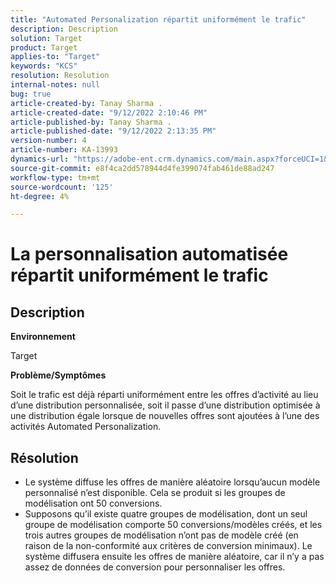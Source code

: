 ```yaml
---
title: "Automated Personalization répartit uniformément le trafic"
description: Description
solution: Target
product: Target
applies-to: "Target"
keywords: "KCS"
resolution: Resolution
internal-notes: null
bug: true
article-created-by: Tanay Sharma .
article-created-date: "9/12/2022 2:10:46 PM"
article-published-by: Tanay Sharma .
article-published-date: "9/12/2022 2:13:35 PM"
version-number: 4
article-number: KA-13993
dynamics-url: "https://adobe-ent.crm.dynamics.com/main.aspx?forceUCI=1&pagetype=entityrecord&etn=knowledgearticle&id=e6ab04b1-a432-ed11-9db1-002248086735"
source-git-commit: e8f4ca2dd578944d4fe399074fab461de88ad247
workflow-type: tm+mt
source-wordcount: '125'
ht-degree: 4%

---
```


# La personnalisation automatisée répartit uniformément le trafic

## Description


<b>Environnement</b>

Target



<b>Problème/Symptômes</b>

Soit le trafic est déjà réparti uniformément entre les offres d’activité au lieu d’une distribution personnalisée, soit il passe d’une distribution optimisée à une distribution égale lorsque de nouvelles offres sont ajoutées à l’une des activités Automated Personalization.


## Résolution


- Le système diffuse les offres de manière aléatoire lorsqu’aucun modèle personnalisé n’est disponible. Cela se produit si les groupes de modélisation ont 50 conversions.
- Supposons qu’il existe quatre groupes de modélisation, dont un seul groupe de modélisation comporte 50 conversions/modèles créés, et les trois autres groupes de modélisation n’ont pas de modèle créé (en raison de la non-conformité aux critères de conversion minimaux). Le système diffusera ensuite les offres de manière aléatoire, car il n’y a pas assez de données de conversion pour personnaliser les offres.

